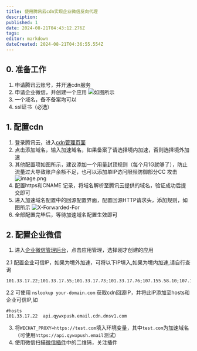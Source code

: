 ```yaml
---
title: 使用腾讯云cdn实现企业微信反向代理
description: 
published: 1
date: 2024-08-21T04:43:12.276Z
tags: 
editor: markdown
dateCreated: 2024-08-21T04:36:55.554Z
---
```


## 0. 准备工作
1. 申请腾讯云账号，并开通cdn服务
2. 申请企业微信，并创建一个应用 ![如图所示](https://p.sda1.dev/18/858800e3a3d5d5f9bf788d50273e7b59/image.png)
3. 一个域名，备不备案均可以
4. ssl证书（必选）
## 1. 配置cdn
1. 登录腾讯云，进入[cdn管理页面](https://console.cloud.tencent.com/cdn/domains)
2. 点击添加域名，输入加速域名，如果备案了请选择境内加速，否则选择境外加速
3. 其他配置项如图所示，建议添加一个用量封顶规则（每个月1G就够了），防止流量过大导致账户余额不足，也可以添加单IP访问限频防御部分CC 攻击 ![image.png](https://p.sda1.dev/18/a3756e3b08412d9c8623173b26542d1e/image.png)
4. 配置https和CNAME 记录，将域名解析至腾讯云提供的域名，验证成功后提交即可
5. 进入加速域名配置中的回源配置界面，配置回源HTTP请求头，添加规则，如图所示 ![X-Forwarded-For](https://p.sda1.dev/18/1b6baf8d5b5fc2821357a86acedc6570/image.png)
6. 全部配置完毕后，等待加速域名配置生效即可
## 2. 配置企业微信
1. 进入[企业微信管理后台](https://work.weixin.qq.com/wework_admin/frame#apps)，点击应用管理，选择刚才创建的应用

2.1 配置企业可信IP，如果为境外加速，可将以下IP填入,如果为境内加速,请自行查询
```
101.33.17.22;101.33.17.55;101.33.17.73;101.33.17.76;107.155.58.10;107.155.58.28;107.155.58.7;107.155.58.8;107.155.58.9;18.162.220.166;18.167.169.187;203.205.136.235;43.152.14.32;43.152.23.34;43.152.24.50;43.152.25.101;43.152.25.102;43.152.25.98;43.159.69.117;43.159.69.54;43.159.69.61;54.150.37.130
```
2.2
可使用 `nslookup your-domain.com` 获取cdn回源IP，并将此IP添加至hosts和企业可信IP,如
```
#hosts
101.33.17.22  api.qywxpush.email.cdn.dnsv1.com
```
3. 将`WECHAT_PROXY=https://test.com`填入环境变量，其中`test.com`为加速域名（可使用``https://api.qywxpush.email``测试）
4. 使用微信扫描[微信插件](https://work.weixin.qq.com/wework_admin/frame#profile/wxPlugin)中的二维码，关注插件
